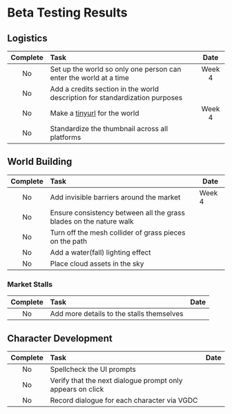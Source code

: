 # Beta Testing Results
## Logistics
| Complete | Task | Date
| :----: | :---- | :-----: |
| No | Set up the world so only one person can enter the world at a time | Week 4 |
| No | Add a credits section in the world description for standardization purposes | | 
| No | Make a <u>tinyurl</u> for the world | Week 4 |
| No | Standardize the thumbnail across all platforms | |

## World Building
| Complete | Task | Date
| :----: | :---- | ----- |
| No | Add invisible barriers around the market | Week 4 |
| No | Ensure consistency between all the grass blades on the nature walk | |
| No | Turn off the mesh collider of grass pieces on the path | |
| No | Add a water(fall) lighting effect | |
| No | Place cloud assets in the sky | |

### Market Stalls
| Complete | Task | Date
| :----: | :---- | ----- |
| No | Add more details to the stalls themselves | |

## Character Development
| Complete | Task | Date
| :----: | :---- | ----- |
| No | Spellcheck the UI prompts | |
| No | Verify that the next dialogue prompt only appears on click | |
| No | Record dialogue for each character via VGDC | |
